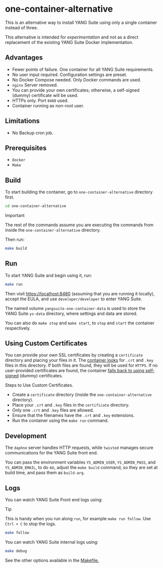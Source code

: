 # one-container-alternative

This is an alternative way to install YANG Suite using only a single container instead of three.

This alternative is intended for _experimentation_ and not as a direct replacement of the existing YANG Suite Docker implementation.

## Advantages

- Fewer points of failure. One container for all YANG Suite requirements.
- No user input required. Configuration settings are preset.
- No Docker Compose needed. Only Docker commands are used.
- `nginx` Server removed.
- You can provide your own certificates; otherwise, a self-signed (dummy) certificate will be used.
- HTTPs only. Port `8480` used.
- Container running as non-root user.

## Limitations

- No Backup cron job.

## Prerequisites

- `Docker`
- `Make`

## Build

To start building the container, go to `one-container-alternative` directory first.

```bash
cd one-container-alternative
```

> [!IMPORTANT]
> The rest of the commands assume you are executing the commands from inside the `one-container-alternative` directory.

Then run:

```bash
make build
```

## Run

To start YANG Suite and begin using it, run:

```bash
make run
```

Then visit <https://localhost:8480> (assuming that you are running it locally), accept the EULA, and use `developer/developer` to enter YANG Suite.

The named volume `yangsuite-one-container-data` is used to store the YANG Suite `ys-data` directory, where settings and data are stored.

You can also do `make stop` and `make start`, to `stop` and `start` the container respectively.

## Using Custom Certificates

You can provide your own SSL certificates by creating a `certificate` directory and placing your files in it. The [container looks](/one-container-alternative/build-assets/pick_certificate.sh#L5) for `.crt` and `.key` files in this directory. If both files are found, they will be used for `HTTPS`. If no user-provided certificates are found, the container [falls back to using self-signed](/one-container-alternative/build-assets/pick_certificate.sh#L21) (dummy) certificates.

Steps to Use Custom Certificates.

- Create a `certificate` directory (inside the `one-container-alternative` directory).
- Place your `.crt` and `.key` files in the `certificate` directory.
- Only one `.crt` and `.key` files are allowed.
- Ensure that the filenames have the `.crt` and `.key` extensions.
- Run the container using the `make run` command.

## Development

The `daphne` server handles HTTP requests, while `twisted` manages secure communications for the YANG Suite front end.

You can pass the environment variables `YS_ADMIN_USER`, `YS_ADMIN_PASS`, and `YS_ADMIN_EMAIL`, to do so, adjust the `make build` command, so they are set at build time, and pass them as `build-arg`.

## Logs

You can watch YANG Suite Front end logs using:

> [!TIP]
> This is handy when you run along `run`, for example `make run follow`. Use `Ctrl + C` to stop the logs.

```bash
make follow
```

You can watch YANG Suite internal logs using:

```bash
make debug
```

See the other options available in the [Makefile.](./Makefile)
